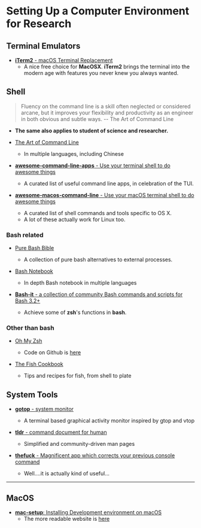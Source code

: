 # Setting Up a Computer Environment for Research

## Terminal Emulators

* [__iTerm2__ - macOS Terminal Replacement](https://www.iterm2.com/)
	-  A nice free choice for __MacOSX__. __iTerm2__ brings the terminal into the modern age with features you never knew you always wanted.

## Shell

> Fluency on the command line is a skill often neglected or considered arcane, but it improves your flexibility and 
> productivity as an engineer in both obvious and subtle ways.  -- The Art of Command Line

* **The same also applies to student of science and researcher.**

* [The Art of Command Line](https://github.com/jlevy/the-art-of-command-line)
	- In multiple languages, including Chinese

* [__awesome-command-line-apps__ - Use your terminal shell to do awesome things](https://github.com/herrbischoff/awesome-command-line-apps)
	- A curated list of useful command line apps, in celebration of the TUI.

* [__awesome-macos-command-line__ - Use your macOS terminal shell to do awesome things](https://github.com/herrbischoff/awesome-macos-command-line)
	- A curated list of shell commands and tools specific to OS X. 
	- A lot of these actually work for Linux too.

### __Bash__ related

* [Pure Bash Bible](https://github.com/dylanaraps/pure-bash-bible)
	- A collection of pure bash alternatives to external processes.

* [Bash Notebook](https://github.com/denysdovhan/bash-handbook)
	- In depth Bash notebook in multiple languages

* [__Bash-it__ - a collection of community Bash commands and scripts for Bash 3.2+](https://github.com/Bash-it/bash-it)
	- Achieve some of __zsh__'s functions in __bash__.

### Other than __bash__

* [Oh My Zsh](https://ohmyz.sh/)
	- Code on Github is [here](https://github.com/robbyrussell/oh-my-zsh/)

* [The Fish Cookbook](https://github.com/jorgebucaran/fish-cookbook)
	- Tips and recipes for fish, from shell to plate

## System Tools

* [__gotop__ - system monitor](https://github.com/cjbassi/gotop)
	- A terminal based graphical activity monitor inspired by gtop and vtop

* [__tldr__ - command document for human](https://github.com/tldr-pages/tldr)
	- Simplified and community-driven man pages

* [__thefuck__ - Magnificent app which corrects your previous console command](https://github.com/nvbn/thefuck)
	- Well....it is actually kind of useful...

-----

## MacOS

* [__mac-setup__: Installing Development environment on macOS](https://github.com/sb2nov/mac-setup)
	- The more readable website is [here](http://sourabhbajaj.com/mac-setup/iTerm/tree.html)
